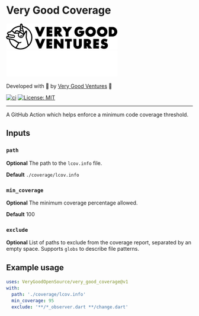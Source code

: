 # Very Good Coverage

[![Very Good Ventures][logo_black]][very_good_ventures_link_light]
[![Very Good Ventures][logo_white]][very_good_ventures_link_dark]

Developed with 💙 by [Very Good Ventures][very_good_ventures_link] 🦄

[![ci][ci_badge]][ci_badge_link]
[![License: MIT][license_badge]][license_badge_link]

---

A GitHub Action which helps enforce a minimum code coverage threshold.

## Inputs

### `path`

**Optional** The path to the `lcov.info` file.

**Default** `./coverage/lcov.info`

### `min_coverage`

**Optional** The minimum coverage percentage allowed.

**Default** 100

### `exclude`

**Optional** List of paths to exclude from the coverage report, separated by an empty space. Supports `globs` to describe file patterns.

## Example usage

```yaml
uses: VeryGoodOpenSource/very_good_coverage@v1
with:
  path: './coverage/lcov.info'
  min_coverage: 95
  exclude: '**/*_observer.dart **/change.dart'
```

[ci_badge]: https://github.com/VeryGoodOpenSource/very_good_coverage/workflows/ci/badge.svg
[ci_badge_link]: https://github.com/VeryGoodOpenSource/very_good_coverage/actions
[license_badge]: https://img.shields.io/badge/license-MIT-blue.svg
[license_badge_link]: https://opensource.org/licenses/MIT
[logo_black]: https://raw.githubusercontent.com/VGVentures/very_good_brand/main/styles/README/vgv_logo_black.png#gh-light-mode-only
[logo_white]: https://raw.githubusercontent.com/VGVentures/very_good_brand/main/styles/README/vgv_logo_white.png#gh-dark-mode-onlyimages/vgv_logo_white.png#gh-dark-mode-only
[very_good_ventures_link]: https://verygood.ventures
[very_good_ventures_link_dark]: https://verygood.ventures#gh-dark-mode-only
[very_good_ventures_link_light]: https://verygood.ventures#gh-light-mode-only
